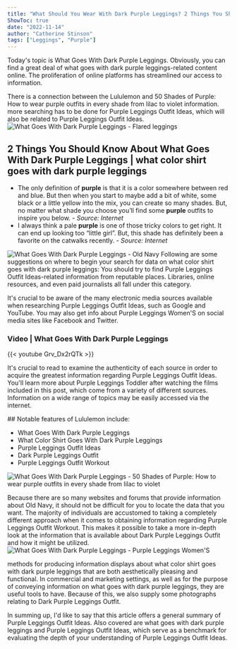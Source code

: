 ```yaml
---
title: "What Should You Wear With Dark Purple Leggings? 2 Things You Should Know"
ShowToc: true 
date: "2022-11-14"
author: "Catherine Stinson" 
tags: ["Leggings", "Purple"]
---
```


Today's topic is What Goes With Dark Purple Leggings. Obviously, you can find a great deal of what goes with dark purple leggings-related content online. The proliferation of online platforms has streamlined our access to information.

There is a connection between the Lululemon and 50 Shades of Purple: How to wear purple outfits in every shade from lilac to violet information. more searching has to be done for Purple Leggings Outfit Ideas, which will also be related to Purple Leggings Outfit Ideas.
<img loading="lazy" src="https://interiorcraze.com/wp-content/uploads/2020/07/what-colors-go-with-brown6.jpg" onerror="this.onerror=null;this.src='https://blogger.googleusercontent.com/img/a/AVvXsEhe7F7TRXHtjiKvHb5vS7DmnxvpHiDyoYyYvm1nHB3Qp2_w3BnM6A2eq4v7FYxCC9bfZt3a9vIMtAYEKUiaDQbHMg-ViyGmRIj39MLp0bGFfgfYw1Dc9q_H-T0wiTm3l0Uq42dETrN9eC8aGJ9_IORZsxST1AcLR7np1koOfcc7tnHa4S8Mwz_xD9d0=s16000';" alt="What Goes With Dark Purple Leggings - Flared leggings" >

## 2 Things You Should Know About What Goes With Dark Purple Leggings | what color shirt goes with dark purple leggings
-   The only definition of **purple** is that it is a color somewhere between red and blue. But then when you start to maybe add a bit of white, some black or a little yellow into the mix, you can create so many shades. But, no matter what shade you choose you’ll find some **purple** outfits to inspire you below. - <cite>Source: Internet</cite>
-   I always think a pale **purple** is one of those tricky colors to get right. It can end up looking too “little girl”. But, this shade has definitely been a favorite on the catwalks recently. - <cite>Source: Internet</cite>


<img loading="lazy" src="https://lh3.googleusercontent.com/dCd1qkvjJrCoUBsnElGVeCZfw8DGbGonnoxzwV9YL81vEoA9SaShqj7uo4IGsDUm9dcnjk5LrdCpX-hrBP8jpA=s500" onerror="this.onerror=null;this.src='https://blogger.googleusercontent.com/img/a/AVvXsEhe7F7TRXHtjiKvHb5vS7DmnxvpHiDyoYyYvm1nHB3Qp2_w3BnM6A2eq4v7FYxCC9bfZt3a9vIMtAYEKUiaDQbHMg-ViyGmRIj39MLp0bGFfgfYw1Dc9q_H-T0wiTm3l0Uq42dETrN9eC8aGJ9_IORZsxST1AcLR7np1koOfcc7tnHa4S8Mwz_xD9d0=s16000';" alt="What Goes With Dark Purple Leggings - Old Navy" >
Following are some suggestions on where to begin your search for data on what color shirt goes with dark purple leggings:
You should try to find Purple Leggings Outfit Ideas-related information from reputable places. Libraries, online resources, and even paid journalists all fall under this category.

It's crucial to be aware of the many electronic media sources available when researching Purple Leggings Outfit Ideas, such as Google and YouTube. You may also get info about Purple Leggings Women'S on social media sites like Facebook and Twitter.

### Video | What Goes With Dark Purple Leggings
{{< youtube Grv_Dx2rQTk >}} 


It's crucial to read to examine the authenticity of each source in order to acquire the greatest information regarding Purple Leggings Outfit Ideas.
You'll learn more about Purple Leggings Toddler after watching the films included in this post, which come from a variety of different sources. Information on a wide range of topics may be easily accessed via the internet.
<script async="async" data-cfasync="false" src="//normallydemandedalter.com/fe63df3c5408708b15d8dc3d9b206b31/invoke.js"></script>
<div id="container-fe63df3c5408708b15d8dc3d9b206b31"></div>
## Notable features of Lululemon include:

- What Goes With Dark Purple Leggings
- What Color Shirt Goes With Dark Purple Leggings
- Purple Leggings Outfit Ideas
- Dark Purple Leggings Outfit
- Purple Leggings Outfit Workout

 <img loading="lazy" src="http://www.thexbfl.com/The_Xbox_Football_League/Boba_Fett_Don_Post_Helmet_files/Img_8494RS.jpg" onerror="this.onerror=null;this.src='https://blogger.googleusercontent.com/img/a/AVvXsEhe7F7TRXHtjiKvHb5vS7DmnxvpHiDyoYyYvm1nHB3Qp2_w3BnM6A2eq4v7FYxCC9bfZt3a9vIMtAYEKUiaDQbHMg-ViyGmRIj39MLp0bGFfgfYw1Dc9q_H-T0wiTm3l0Uq42dETrN9eC8aGJ9_IORZsxST1AcLR7np1koOfcc7tnHa4S8Mwz_xD9d0=s16000';" alt="What Goes With Dark Purple Leggings - 50 Shades of Purple: How to wear purple outfits in every shade from lilac to violet" >

Because there are so many websites and forums that provide information about Old Navy, it should not be difficult for you to locate the data that you want.
The majority of individuals are accustomed to taking a completely different approach when it comes to obtaining information regarding Purple Leggings Outfit Workout. This makes it possible to take a more in-depth look at the information that is available about Dark Purple Leggings Outfit and how it might be utilized.
<img loading="lazy" src="http://www.thexbfl.com/The_Xbox_Football_League/Boba_Fett_Don_Post_Helmet_files/DPFettRF.jpg" onerror="this.onerror=null;this.src='https://blogger.googleusercontent.com/img/a/AVvXsEhe7F7TRXHtjiKvHb5vS7DmnxvpHiDyoYyYvm1nHB3Qp2_w3BnM6A2eq4v7FYxCC9bfZt3a9vIMtAYEKUiaDQbHMg-ViyGmRIj39MLp0bGFfgfYw1Dc9q_H-T0wiTm3l0Uq42dETrN9eC8aGJ9_IORZsxST1AcLR7np1koOfcc7tnHa4S8Mwz_xD9d0=s16000';" alt="What Goes With Dark Purple Leggings - Purple Leggings Women'S" >

methods for producing information displays about what color shirt goes with dark purple leggings that are both aesthetically pleasing and functional. In commercial and marketing settings, as well as for the purpose of conveying information on what goes with dark purple leggings, they are useful tools to have. Because of this, we also supply some photographs relating to Dark Purple Leggings Outfit.

In summing up, I'd like to say that this article offers a general summary of Purple Leggings Outfit Ideas. Also covered are what goes with dark purple leggings and Purple Leggings Outfit Ideas, which serve as a benchmark for evaluating the depth of your understanding of Purple Leggings Outfit Ideas.
	

